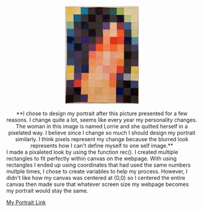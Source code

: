 <div align=center>

![](https://github.com/becskeens/Skeens_Bec_ART2210/blob/master/Project1/lorriecranor.jpeg)

<div align=center>
  **I chose to design my portrait after this picture presented for a few reasons. I change quite a lot, seems like every year my personality changes. The woman in this image is named Lorrie and she quilted herself in a pixelated way. I believe since I change so much I should design my portrait similarly. I think pixels represent my change because the blurred look represents how I can't define myself to one self image.**
  
<div align=left>
  I made a pixaleted look by using the function rec(). I created multiple rectangles to fit perfectly within canvas on the webpage. With using rectangles I ended up using coordinates that had used the same numbers multple times, I chose to create variables to help my process. However, I didn't like how my canvas was centered at (0,0) so I centered the entire canvas then made sure that whatever screen size my webpage becomes my portrait would stay the same.
 
 [My Portrait Link](file:///Users/rebeccaskeens/Documents/GitHub/Skeens_Bec_ART2210/Project1/Skeens_Bec_ART2210_Self-portrait_Fall2019.html)

